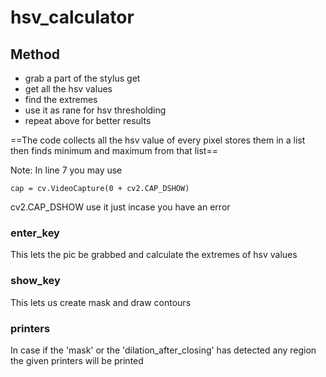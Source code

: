 # hsv_calculator

## Method

* grab a part of the stylus get
* get all the hsv values
* find the extremes
* use it as rane for hsv thresholding
* repeat above for better results

==The code collects all the hsv value of every pixel stores them in a list then finds minimum and maximum from that list==

 
Note: In line 7 you may use
```
cap = cv.VideoCapture(0 + cv2.CAP_DSHOW)
```
cv2.CAP_DSHOW use it just incase you have an error

### enter_key

This lets the pic be grabbed and calculate the extremes of hsv values

### show_key

This lets us create mask and draw contours

### printers

In case if the 'mask' or the 'dilation_after_closing' has detected any region the given printers will be printed


